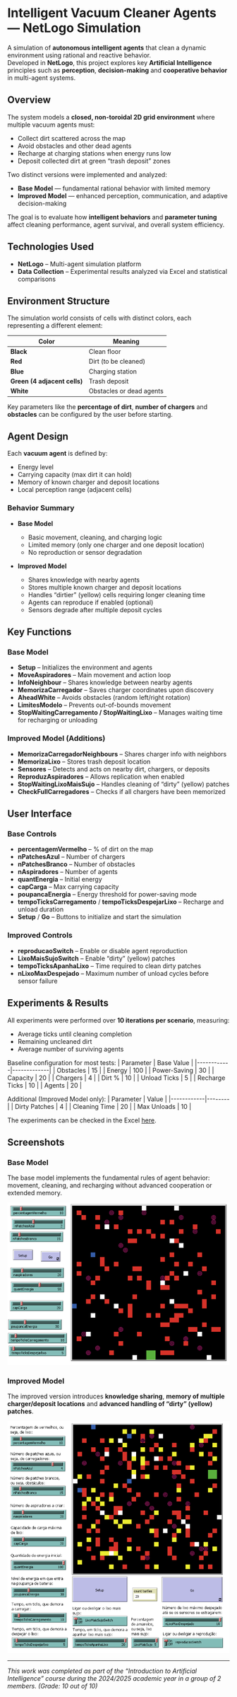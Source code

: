 # Intelligent Vacuum Cleaner Agents — NetLogo Simulation

A simulation of **autonomous intelligent agents** that clean a dynamic environment using rational and reactive behavior.  
Developed in **NetLogo**, this project explores key **Artificial Intelligence** principles such as **perception**, **decision-making** and **cooperative behavior** in multi-agent systems.

## Overview

The system models a **closed, non-toroidal 2D grid environment** where multiple vacuum agents must:
- Collect dirt scattered across the map  
- Avoid obstacles and other dead agents  
- Recharge at charging stations when energy runs low  
- Deposit collected dirt at green “trash deposit” zones  

Two distinct versions were implemented and analyzed:
- **Base Model** — fundamental rational behavior with limited memory  
- **Improved Model** — enhanced perception, communication, and adaptive decision-making  

The goal is to evaluate how **intelligent behaviors** and **parameter tuning** affect cleaning performance, agent survival, and overall system efficiency.


## Technologies Used

- **NetLogo** – Multi-agent simulation platform  
- **Data Collection** – Experimental results analyzed via Excel and statistical comparisons  

## Environment Structure

The simulation world consists of cells with distinct colors, each representing a different element:

| Color | Meaning |
|--------|----------|
| **Black** | Clean floor |
| **Red** | Dirt (to be cleaned) |
| **Blue** | Charging station |
| **Green (4 adjacent cells)** | Trash deposit |
| **White** | Obstacles or dead agents |

Key parameters like the **percentage of dirt**, **number of chargers** and **obstacles** can be configured by the user before starting.

## Agent Design

Each **vacuum agent** is defined by:
- Energy level  
- Carrying capacity (max dirt it can hold)  
- Memory of known charger and deposit locations  
- Local perception range (adjacent cells)  

### Behavior Summary
- **Base Model**
  - Basic movement, cleaning, and charging logic  
  - Limited memory (only one charger and one deposit location)  
  - No reproduction or sensor degradation  

- **Improved Model**
  - Shares knowledge with nearby agents  
  - Stores multiple known charger and deposit locations  
  - Handles “dirtier” (yellow) cells requiring longer cleaning time  
  - Agents can reproduce if enabled (optional)  
  - Sensors degrade after multiple deposit cycles  

## Key Functions

### Base Model
- **Setup** – Initializes the environment and agents  
- **MoveAspiradores** – Main movement and action loop  
- **InfoNeighbour** – Shares knowledge between nearby agents  
- **MemorizaCarregador** – Saves charger coordinates upon discovery  
- **AheadWhite** – Avoids obstacles (random left/right rotation)  
- **LimitesModelo** – Prevents out-of-bounds movement  
- **StopWaitingCarregamento / StopWaitingLixo** – Manages waiting time for recharging or unloading  

### Improved Model (Additions)
- **MemorizaCarregadorNeighbours** – Shares charger info with neighbors  
- **MemorizaLixo** – Stores trash deposit location  
- **Sensores** – Detects and acts on nearby dirt, chargers, or deposits  
- **ReproduzAspiradores** – Allows replication when enabled  
- **StopWaitingLixoMaisSujo** – Handles cleaning of “dirty” (yellow) patches  
- **CheckFullCarregadores** – Checks if all chargers have been memorized  

## User Interface

### Base Controls
- **percentagemVermelho** – % of dirt on the map  
- **nPatchesAzul** – Number of chargers  
- **nPatchesBranco** – Number of obstacles  
- **nAspiradores** – Number of agents  
- **quantEnergia** – Initial energy  
- **capCarga** – Max carrying capacity  
- **poupancaEnergia** – Energy threshold for power-saving mode  
- **tempoTicksCarregamento** / **tempoTicksDespejarLixo** – Recharge and unload duration  
- **Setup** / **Go** – Buttons to initialize and start the simulation  

### Improved Controls
- **reproducaoSwitch** – Enable or disable agent reproduction  
- **LixoMaisSujoSwitch** – Enable “dirty” (yellow) patches  
- **tempoTicksApanhaLixo** – Time required to clean dirty patches  
- **nLixoMaxDespejado** – Maximum number of unload cycles before sensor failure  

## Experiments & Results

All experiments were performed over **10 iterations per scenario**, measuring:
- Average ticks until cleaning completion  
- Remaining uncleaned dirt  
- Average number of surviving agents  

Baseline configuration for most tests:
| Parameter | Base Value |
|------------|-------------|
| Obstacles | 15 |
| Energy | 100 |
| Power-Saving | 30 |
| Capacity | 20 |
| Chargers | 4 |
| Dirt % | 10 |
| Unload Ticks | 5 |
| Recharge Ticks | 10 |
| Agents | 20 |

Additional (Improved Model only):
| Parameter | Value |
|------------|--------|
| Dirty Patches | 4 |
| Cleaning Time | 20 |
| Max Unloads | 10 |

The experiments can be checked in the Excel [here](/Experiencias.xlsx).

## Screenshots

### Base Model
The base model implements the fundamental rules of agent behavior: movement, cleaning, and recharging without advanced cooperation or extended memory.

![Base Model Screenshot](images/base_model.png)

### Improved Model
The improved version introduces **knowledge sharing**, **memory of multiple charger/deposit locations** and **advanced handling of “dirty” (yellow) patches**.

![Improved Model Screenshot](images/improved_model.png)

---

*This work was completed as part of the “Introduction to Artificial Intelligence” course during the 2024/2025 academic year in a group of 2 members. (Grade: 10 out of 10)*


